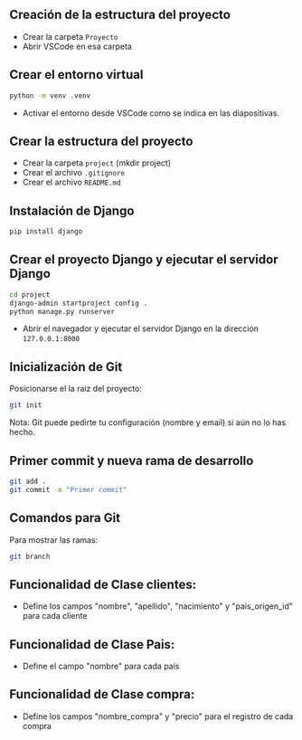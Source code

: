 ## Creación de la estructura del proyecto

- Crear la carpeta `Proyecto`
- Abrir VSCode en esa carpeta

## Crear el entorno virtual

```bash
python -m venv .venv
```

- Activar el entorno desde VSCode como se indica en las diapositivas.

## Crear la estructura del proyecto

- Crear la carpeta `project` (mkdir project)
- Crear el archivo `.gitignore`
- Crear el archivo `README.md`

## Instalación de Django

```bash
pip install django
```

## Crear el proyecto Django y ejecutar el servidor Django

```bash
cd project
django-admin startproject config .
python manage.py runserver
```

- Abrir el navegador y ejecutar el servidor Django en la dirección `127.0.0.1:8000`

## Inicialización de Git

Posicionarse el la raiz del proyecto:

```bash
git init
```

Nota: Git puede pedirte tu configuración (nombre y email) si aún no lo has hecho.

## Primer commit y nueva rama de desarrollo

```bash
git add .
git commit -m "Primer commit"
```

## Comandos para Git

Para mostrar las ramas:
```bash
git branch
```
## Funcionalidad de Clase clientes:
 
- Define los campos "nombre", "apellido", "nacimiento" y "pais_origen_id" para cada cliente


## Funcionalidad de Clase Pais: 

- Define el campo "nombre" para cada país

## Funcionalidad de Clase compra: 

- Define los campos "nombre_compra" y "precio" para el registro de cada compra